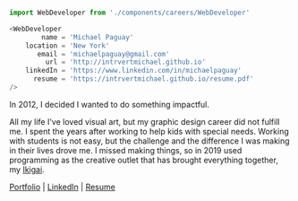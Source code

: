 ```Javascript

import WebDeveloper from './components/careers/WebDeveloper'

<WebDeveloper
        name = 'Michael Paguay'
    location = 'New York'
       email = 'michaelpaguay@gmail.com'
         url = 'http://intrvertmichael.github.io'
    linkedIn = 'https://www.linkedin.com/in/michaelpaguay'
      resume = 'https://intrvertmichael.github.io/resume.pdf'
/>
```

In 2012, I decided I wanted to do something impactful.

All my life I've loved visual art, but my graphic design career did not fulfill me. I spent the years after working to help kids with special needs. Working with students is not easy, but the challenge and the difference I was making in their lives drove me. I missed making things, so in 2019 used programming as the creative outlet that has brought everything together, my [Ikigai](https://1qjpt15fhlq3xjfpm2utibj1-wpengine.netdna-ssl.com/wp-content/uploads/2020/07/IKIGAI--1024x1024.jpg).

[Portfolio](https://intrvertmichael.github.io) 
| [LinkedIn](https://www.linkedin.com/in/michaelpaguay/) 
| [Resume](https://intrvertmichael.github.io/resume.pdf)
